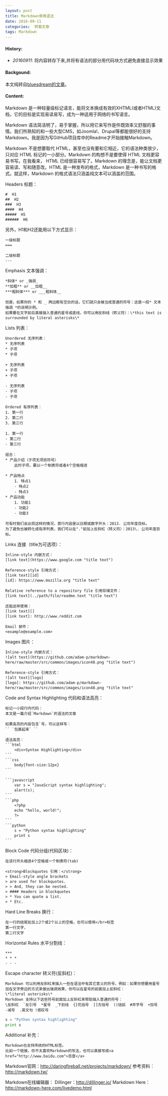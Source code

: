 ```yaml
---
layout: post
title: Markdown常用语法 
date: 2016-09-11
categories:  转载文章
tags: Markdown
---
```

#### <strong>History:</strong>
* <em>20160911</em>: 将内容转存下来,并将有语法的部分用代码块方式避免直接显示效果</br>

#### <strong>Backgound:</strong>
本文纯转自[bluesdream的文章](http://www.bluesdream.com/blog/markdown-cheatsheet-syntax-manual.html)。


#### <strong>Content:</strong>
Markdown 是一种轻量级标记语言，能将文本换成有效的XHTML(或者HTML)文档，它的目标是实现易读易写，成为一种适用于网络的书写语言。

Markdown 语法简洁明了，易于掌握，所以用它来写作是件既效率又舒服的事情。我们所熟知的和一些大型CMS，如Joomla!、Drupal等都能很好的支持Markdown。我是因为写GitHub项目库中的Readme才开始接触Markdown。

Markdown 不是想要取代 HTML，甚至也没有要和它相近，它的语法种类很少，只对应 HTML 标记的一小部分。Markdown 的构想不是要使得 HTML 文档更容易书写。在我看来， HTML 已经很容易写了。Markdown 的理念是，能让文档更容易读、写和随意改。HTML 是一种发布的格式，Markdown 是一种书写的格式。就这样，Markdown 的格式语法只涵盖纯文本可以涵盖的范围。

Headers 标题：

    #  H1
    ##  H2
    ###  H3
    ####  H4
    #####  H5
    ######  H6

另外，H1和H2还能用以下方式显示：

    一级标题
    ===

    二级标题
    ---

Emphasis 文本强调：

    *斜体* or _强调_
    **加粗** or __加粗__
    ***粗斜体*** or ___粗斜体__

    但是，如果你的 * 和 _ 两边都有空白的话，它们就只会被当成普通的符号：这是一段* 文本强调 *的说明示例。
    如果要在文字前后直接插入普通的星号或底线，你可以用反斜线（转义符）：\*this text is surrounded by literal asterisks\*

Lists 列表：

    Unordered 无序列表：
    * 无序列表
    * 子项
    * 子项

    + 无序列表
    + 子项
    + 子项

    - 无序列表
    - 子项
    - 子项

    Ordered 有序列表：
    1. 第一行
    2. 第二行
    3. 第三行

    1. 第一行
    - 第二行
    - 第三行

    组合：
    * 产品介绍（子项无项目符号）
        此时子项，要以一个制表符或者4个空格缩进

    * 产品特点
        1. 特点1
        - 特点2
        - 特点3
    * 产品功能
        1. 功能1
        - 功能2
        - 功能3

    可有时我们会出现这样的情况，首行内容是以日期或数字开头：2013. 公司年度目标。
    为了避免也被转化成有序列表，我们可以在"."前加上反斜杠（转义符）：2013\. 公司年度目标。

Links 连接（title为可选项）：

    Inline-style 内嵌方式：
    [link text](https://www.google.com "title text")

    Reference-style 引用方式：
    [link text][id]
    [id]: https://www.mozilla.org "title text"

    Relative reference to a repository file 引用存储文件：
    [link text](../path/file/readme.text "title text")

    还能这样使用：
    [link text][]
    [link text]: http://www.reddit.com

    Email 邮件：
    <example@example.com>

Images 图片：

    Inline-style 内嵌方式：
    ![alt text](https://github.com/adam-p/markdown-here/raw/master/src/common/images/icon48.png "title text")

    Reference-style 引用方式：
    ![alt text][logo]
    [logo]: https://github.com/adam-p/markdown-here/raw/master/src/common/images/icon48.png "title text"

Code and Syntax Highlighting 代码和语法高亮：

    标记一小段行内代码：
    本文是一篇介绍`Markdown`的语法的文章

    如果高亮的内容包含`号，可以这样写：
    `` `包裹起来` ``

    语法高亮：
    ```html
        <div>Syntax Highlighting</div>
    ```
    ```css
        body{font-size:12px}
    ```

    ```javascript
        var s = "JavaScript syntax highlighting";
        alert(s);
    ```
    ```php
        <?php
        echo "hello, world!";
        ?>
    ```
    ```python
        s = "Python syntax highlighting"
        print s
    ```

Block Code 代码分组(代码区块)：

    在该行开头缩进4个空格或一个制表符(tab)

    <strong>Blockquotes 引用：</strong>
    > Email-style angle brackets
    > are used for blockquotes.
    > > And, they can be nested.
    > #### Headers in blockquotes
    > * You can quote a list.
    > * Etc.

Hard Line Breaks 换行：

    在一行的结尾处加上2个或2个以上的空格，也可以使用</br>标签
    第一行文字，
    第二行文字

Horizontal Rules 水平分割线：

    ***
    * * *
    - - -

Escape character 转义符(反斜杠)：

    Markdown 可以利用反斜杠来插入一些在语法中有其它意义的符号，例如：如果你想要用星号加在文字旁边的方式来做出强调效果，你可以在星号的前面加上反斜杠：
    \*literal asterisks\*
    Markdown 支持以下这些符号前面加上反斜杠来帮助插入普通的符号：
    \反斜杠  `反引号  *星号  _下划线  {}花括号  []方括号  ()括弧  #井字号  +加号  -减号  .英文句 !感叹号

``` python
s = "Python syntax highlighting"
print s
```

Additional 补充：

    Markdown也支持传统的HTML标签。
    比如一个链接，你不太喜欢Markdown的写法，也可以直接写成<a href="http://www.baidu.com">百度</a>

Markdown官网：http://daringfireball.net/projects/markdown/
参考资料：http://markdown.tw/

Markdown在线编辑器：
Dillinger：http://dillinger.io/
Markdown Here：http://markdown-here.com/livedemo.html
